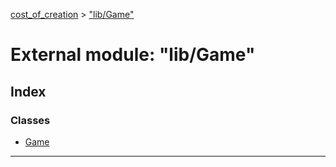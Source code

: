 [cost_of_creation](../README.md) > ["lib/Game"](../modules/_lib_game_.md)



# External module: "lib/Game"

## Index

### Classes

* [Game](../classes/_lib_game_.game.md)



---

